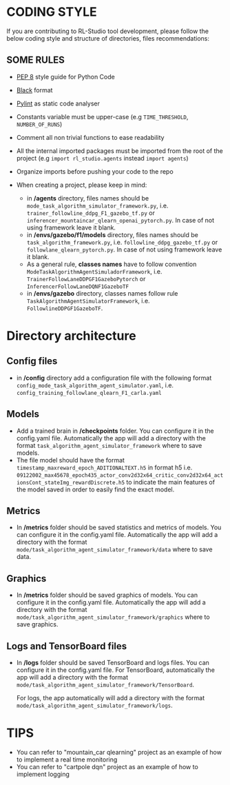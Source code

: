 # CODING STYLE

If you are contributing to RL-Studio tool development, please follow the below coding style and structure of directories, files recommendations:

## SOME RULES

- [PEP 8](https://peps.python.org/pep-0008/) style guide for Python Code
- [Black](https://github.com/psf/black) format
- [Pylint](https://pypi.org/project/pylint/) as static code analyser
- Constants variable must be upper-case (e.g `TIME_THRESHOLD`, `NUMBER_OF_RUNS`)
- Comment all non trivial functions to ease readability
- All the internal imported packages must be imported from the root of the project (e.g `import rl_studio.agents` instead `import agents`)
- Organize imports before pushing your code to the repo

- When creating a project, please keep in mind:

  - in **/agents** directory, files names should be `mode_task_algorithm_simulator_framework.py`, i.e. `trainer_followline_ddpg_F1_gazebo_tf.py` or `inferencer_mountaincar_qlearn_openai_pytorch.py`. In case of not using framework leave it blank.
  - in **/envs/gazebo/f1/models** directory, files names should be `task_algorithm_framework.py`, i.e. `followline_ddpg_gazebo_tf.py` or `followlane_qlearn_pytorch.py`. In case of not using framework leave it blank.
  - As a general rule, **classes names** have to follow convention `ModeTaskAlgorithmAgentSimuladorFramework`, i.e. `TrainerFollowLaneDDPGF1GazeboPytorch` or `InferencerFollowLaneDQNF1GazeboTF`
  - in **/envs/gazebo** directory, classes names follow rule `TaskAlgorithmAgentSimulatorFramework`, i.e. `FollowlineDDPGF1GazeboTF`.

# Directory architecture

## Config files

- in **/config** directory add a configuration file with the following format `config_mode_task_algorithm_agent_simulator.yaml`, i.e. `config_training_followlane_qlearn_F1_carla.yaml`

## Models

- Add a trained brain in **/checkpoints** folder. You can configure it in the config.yaml file. Automatically the app will add a directory with the format `task_algorithm_agent_simulator_framework` where to save models.
- The file model should have the format `timestamp_maxreward_epoch_ADITIONALTEXT.h5` in format h5 i.e. `09122002_max45678_epoch435_actor_conv2d32x64_critic_conv2d32x64_actionsCont_stateImg_rewardDiscrete.h5` to indicate the main features of the model saved in order to easily find the exact model.

## Metrics

- In **/metrics** folder should be saved statistics and metrics of models. You can configure it in the config.yaml file. Automatically the app will add a directory with the format `mode/task_algorithm_agent_simulator_framework/data` where to save data.

## Graphics

- In **/metrics** folder should be saved graphics of models. You can configure it in the config.yaml file. Automatically the app will add a directory with the format `mode/task_algorithm_agent_simulator_framework/graphics` where to save graphics.

## Logs and TensorBoard files

- In **/logs** folder should be saved TensorBoard and logs files. You can configure it in the config.yaml file.
  For TensorBoard, automatically the app will add a directory with the format `mode/task_algorithm_agent_simulator_framework/TensorBoard`.

  For logs, the app automatically will add a directory with the format `mode/task_algorithm_agent_simulator_framework/logs`.

# TIPS

- You can refer to "mountain_car qlearning" project as an example of how to implement a real time monitoring
- You can refer to "cartpole dqn" project as an example of how to implement logging
